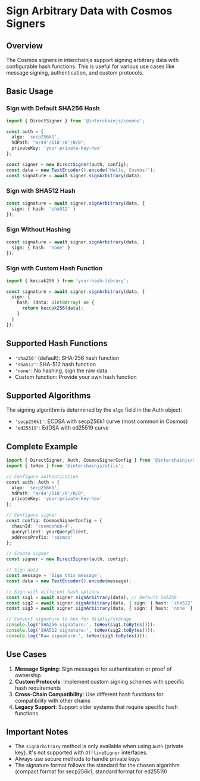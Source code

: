 # Sign Arbitrary Data with Cosmos Signers

## Overview

The Cosmos signers in interchainjs support signing arbitrary data with configurable hash functions. This is useful for various use cases like message signing, authentication, and custom protocols.

## Basic Usage

### Sign with Default SHA256 Hash

```typescript
import { DirectSigner } from '@interchainjs/cosmos';

const auth = {
  algo: 'secp256k1',
  hdPath: "m/44'/118'/0'/0/0",
  privateKey: 'your-private-key-hex'
};

const signer = new DirectSigner(auth, config);
const data = new TextEncoder().encode('Hello, Cosmos!');
const signature = await signer.signArbitrary(data);
```

### Sign with SHA512 Hash

```typescript
const signature = await signer.signArbitrary(data, {
  sign: { hash: 'sha512' }
});
```

### Sign Without Hashing

```typescript
const signature = await signer.signArbitrary(data, {
  sign: { hash: 'none' }
});
```

### Sign with Custom Hash Function

```typescript
import { keccak256 } from 'your-hash-library';

const signature = await signer.signArbitrary(data, {
  sign: { 
    hash: (data: Uint8Array) => {
      return keccak256(data);
    }
  }
});
```

## Supported Hash Functions

- `'sha256'` (default): SHA-256 hash function
- `'sha512'`: SHA-512 hash function
- `'none'`: No hashing, sign the raw data
- Custom function: Provide your own hash function

## Supported Algorithms

The signing algorithm is determined by the `algo` field in the Auth object:

- `'secp256k1'`: ECDSA with secp256k1 curve (most common in Cosmos)
- `'ed25519'`: EdDSA with ed25519 curve

## Complete Example

```typescript
import { DirectSigner, Auth, CosmosSignerConfig } from '@interchainjs/cosmos';
import { toHex } from '@interchainjs/utils';

// Configure authentication
const auth: Auth = {
  algo: 'secp256k1',
  hdPath: "m/44'/118'/0'/0/0",
  privateKey: 'your-private-key-hex'
};

// Configure signer
const config: CosmosSignerConfig = {
  chainId: 'cosmoshub-4',
  queryClient: yourQueryClient,
  addressPrefix: 'cosmos'
};

// Create signer
const signer = new DirectSigner(auth, config);

// Sign data
const message = 'Sign this message';
const data = new TextEncoder().encode(message);

// Sign with different hash options
const sig1 = await signer.signArbitrary(data); // Default SHA256
const sig2 = await signer.signArbitrary(data, { sign: { hash: 'sha512' } });
const sig3 = await signer.signArbitrary(data, { sign: { hash: 'none' } });

// Convert signature to hex for display/storage
console.log('SHA256 signature:', toHex(sig1.toBytes()));
console.log('SHA512 signature:', toHex(sig2.toBytes()));
console.log('Raw signature:', toHex(sig3.toBytes()));
```

## Use Cases

1. **Message Signing**: Sign messages for authentication or proof of ownership
2. **Custom Protocols**: Implement custom signing schemes with specific hash requirements
3. **Cross-Chain Compatibility**: Use different hash functions for compatibility with other chains
4. **Legacy Support**: Support older systems that require specific hash functions

## Important Notes

- The `signArbitrary` method is only available when using `Auth` (private key). It's not supported with `OfflineSigner` interfaces.
- Always use secure methods to handle private keys
- The signature format follows the standard for the chosen algorithm (compact format for secp256k1, standard format for ed25519)